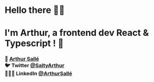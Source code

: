  

# Hello there 👋🏼 
# I'm Arthur, a frontend dev React & Typescript ! 🍕

<!-- ### I love webdesign, JAMstack, css from scratch, animations, interactions, pizzas, street food & tattoos 🍕

- 🔭 I’m currently working with ReactJS
- 🌱 I’m currently learning TypeScript, JAMstack with NextJS & Gatsby, AnimeJS & GSAP
- 👯 I’m looking to collaborate on funny, meaningful & nice designed projects
- 💬 Ask me about what I love & much moooore ! -->

### 🤪 [Arthur Sallé](https://arthur-salle.fr/) <br/> 🐦 Twitter [@SaltyArthur](https://twitter.com/SaltyArthur) <br/> 👨🏻‍💻 LinkedIn [@ArthurSallé](https://www.linkedin.com/in/arthur-sall%C3%A9/)
